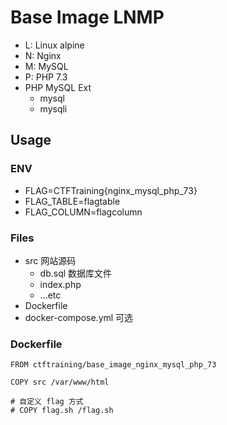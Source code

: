# Base Image LNMP

- L: Linux alpine
- N: Nginx
- M: MySQL
- P: PHP 7.3
- PHP MySQL Ext
    + mysql
    + mysqli

## Usage

### ENV

- FLAG=CTFTraining{nginx_mysql_php_73}
- FLAG_TABLE=flagtable
- FLAG_COLUMN=flagcolumn

### Files

- src 网站源码
    + db.sql 数据库文件
    + index.php
    + ...etc
- Dockerfile
- docker-compose.yml 可选

### Dockerfile

```
FROM ctftraining/base_image_nginx_mysql_php_73

COPY src /var/www/html

# 自定义 flag 方式
# COPY flag.sh /flag.sh
```

